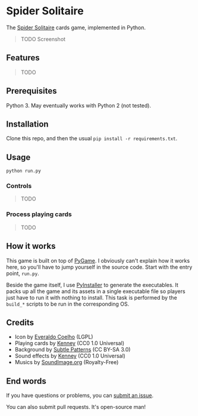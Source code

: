 # Spider Solitaire

The [Spider Solitaire](https://en.wikipedia.org/wiki/Spider_(solitaire)) cards game, implemented in Python.

> TODO Screenshot

## Features

> TODO

## Prerequisites

Python 3. May eventually works with Python 2 (not tested).

## Installation

Clone this repo, and then the usual `pip install -r requirements.txt`.

## Usage

```
python run.py
```

### Controls

> TODO

### Process playing cards

> TODO

## How it works

This game is built on top of [PyGame](http://www.pygame.org/hifi.html). I obviously can't explain how it
works here, so you'll have to jump yourself in the source code. Start with the entry point, `run.py`.

Beside the game itself, I use [PyInstaller](http://www.pyinstaller.org/) to generate the executables. It packs
up all the game and its assets in a single executable file so players just have to run it with nothing to install.
This task is performed by the `build_*` scripts to be run in the corresponding OS.

## Credits

  - Icon by [Everaldo Coelho](https://www.iconfinder.com/icons/4219/card_game_poker_icon) (LGPL)
  - Playing cards by [Kenney](http://kenney.nl/assets/boardgame-pack) (CC0 1.0 Universal)
  - Background by [Subtle Patterns](https://www.toptal.com/designers/subtlepatterns/pool-table/) (CC BY-SA 3.0)
  - Sound effects by [Kenney](https://kenney.nl/assets/casino-audio) (CC0 1.0 Universal)
  - Musics by [SoundImage.org](http://soundimage.org/) (Royalty-Free)

## End words

If you have questions or problems, you can [submit an issue](https://github.com/EpocDotFr/spider-solitaire/issues).

You can also submit pull requests. It's open-source man!
